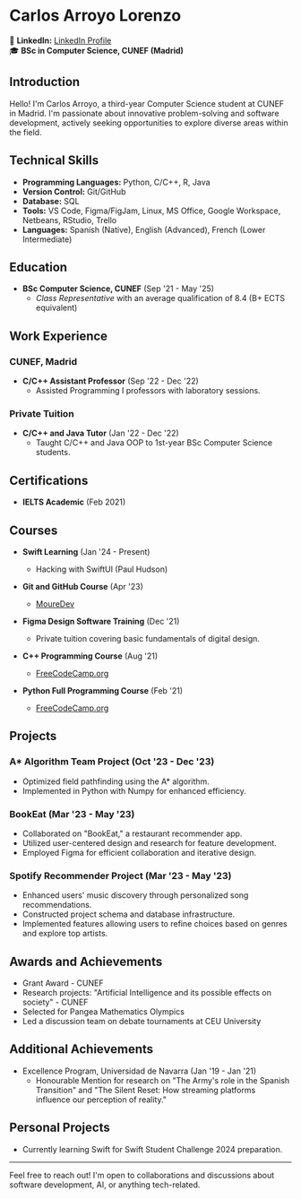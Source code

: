 # Carlos Arroyo Lorenzo

💼 **LinkedIn:** [LinkedIn Profile](https://www.linkedin.com/in/cgarroyolorenzo/)  
🎓 **BSc in Computer Science, CUNEF (Madrid)**

## Introduction
Hello! I'm Carlos Arroyo, a third-year Computer Science student at CUNEF in Madrid. I'm passionate about innovative problem-solving and software development, actively seeking opportunities to explore diverse areas within the field.

## Technical Skills
- **Programming Languages:** Python, C/C++, R, Java
- **Version Control:** Git/GitHub
- **Database:** SQL
- **Tools:** VS Code, Figma/FigJam, Linux, MS Office, Google Workspace, Netbeans, RStudio, Trello
- **Languages:** Spanish (Native), English (Advanced), French (Lower Intermediate)

## Education
- **BSc Computer Science, CUNEF** (Sep '21 - May '25)
  - *Class Representative* with an average qualification of 8.4 (B+ ECTS equivalent)

## Work Experience
### CUNEF, Madrid
- **C/C++ Assistant Professor** (Sep '22 - Dec '22)
  - Assisted Programming I professors with laboratory sessions.

### Private Tuition
- **C/C++ and Java Tutor** (Jan '22 - Dec '22)
  - Taught C/C++ and Java OOP to 1st-year BSc Computer Science students.

## Certifications
- **IELTS Academic** (Feb 2021)

## Courses
- **Swift Learning** (Jan '24 - Present)
  - Hacking with SwiftUI (Paul Hudson)
- **Git and GitHub Course** (Apr '23)
  - [MoureDev](https://github.com/mouredev)

- **Figma Design Software Training** (Dec '21)
  - Private tuition covering basic fundamentals of digital design.
- **C++ Programming Course** (Aug '21)
  - [FreeCodeCamp.org](https://youtu.be/vLnPwxZdW4Y?si=b3jF32lehhT8KKmd)
- **Python Full Programming Course** (Feb '21)
  - [FreeCodeCamp.org](https://youtu.be/rfscVS0vtbw?si=lLoWPbBFG9JsvxP5)

## Projects
### A* Algorithm Team Project (Oct '23 - Dec '23)
- Optimized field pathfinding using the A* algorithm.
- Implemented in Python with Numpy for enhanced efficiency.

### BookEat (Mar '23 - May '23)
- Collaborated on "BookEat," a restaurant recommender app.
- Utilized user-centered design and research for feature development.
- Employed Figma for efficient collaboration and iterative design.

### Spotify Recommender Project (Mar '23 - May '23)
- Enhanced users' music discovery through personalized song recommendations.
- Constructed project schema and database infrastructure.
- Implemented features allowing users to refine choices based on genres and explore top artists.

## Awards and Achievements
- Grant Award - CUNEF
- Research projects: "Artificial Intelligence and its possible effects on society" - CUNEF
- Selected for Pangea Mathematics Olympics
- Led a discussion team on debate tournaments at CEU University

## Additional Achievements
- Excellence Program, Universidad de Navarra (Jan '19 - Jan '21)
  - Honourable Mention for research on "The Army's role in the Spanish Transition" and "The Silent Reset: How streaming platforms influence our perception of reality."

## Personal Projects
- Currently learning Swift for Swift Student Challenge 2024 preparation.

---

Feel free to reach out! I'm open to collaborations and discussions about software development, AI, or anything tech-related.

